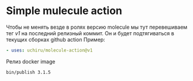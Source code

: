 # Simple mulecule action

Чтобы не менять везде в ролях версию molecule мы тут перевешиваем тег *v1* на последний релизный коммит.
Он и будет подтягиваться в текущих сборках github action
Пример:
```yaml
- uses: uchiru/molecule-action@v1
```

Релиз docker image
```
bin/publish 3.1.5
```

